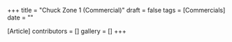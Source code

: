 +++
title = "Chuck Zone 1 (Commercial)"
draft = false
tags = [Commercials]
date = ""

[Article]
contributors = []
gallery = []
+++